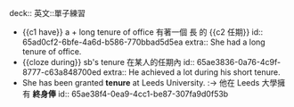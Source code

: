 deck:: 英文::單子練習

- {{c1 have}} a + long tenure of office 有著一個 長 的 {{c2 任期}}
  id:: 65ad0cf2-6bfe-4a6d-b586-770bbad5d5ea
  extra:: She had a long tenure of office.
- {{cloze during}} sb's tenure 在某人的任期內
  id:: 65ae3836-0a76-4c9f-8777-c63a848700ed
  extra:: He achieved a lot during his short tenure.
- She has been granted **tenure** at Leeds University. :-> 他在 Leeds 大學擁有 **終身俸**
  id:: 65ae38f4-0ea9-4cc1-be87-307fa9d0f53b